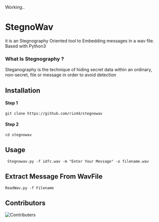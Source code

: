 Working..

# StegnoWav

it is an Stegnography Oriented tool to Embedding messages in a wav file.
Based with Python3

### What Is Stegnography ?

Steganography is the technique of hiding secret data within an ordinary,
non-secret, file or message in order to avoid detection

## Installation

#### Step 1
`git clone https://github.com/riz4d/stegnowav`
#### Step 2
`cd stegnowav`

## Usage
` Stegnowav.py -f idfc.wav -m "Enter Your Message" -o filename.wav`

## Extract Message From WavFile
`ReadWav.py -f Filename`

## Contributors

![Contributers](https://contributors-img.web.app/image?repo=riz4d/stegnowav)
